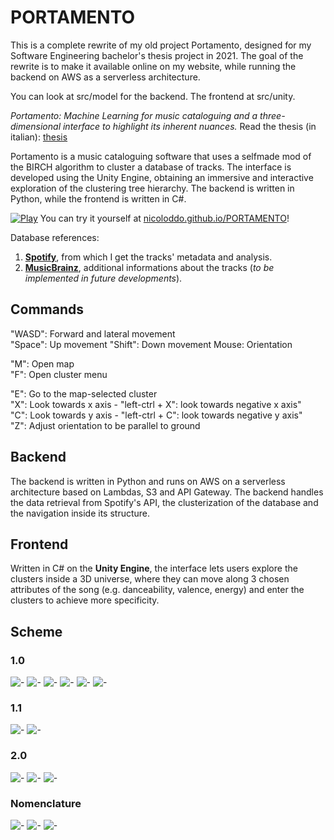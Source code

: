 # PORTAMENTO 

This is a complete rewrite of my old project Portamento, designed for my Software Engineering bachelor's thesis project in 2021. The goal of the rewrite is to make it available online on my website, while running the backend on AWS as a serverless architecture.

You can look at src/model for the backend.
The frontend at src/unity.

*Portamento: Machine Learning for music cataloguing and a three-dimensional interface to highlight its inherent nuances.*
Read the thesis (in italian): [thesis](https://github.com/nicoloddo/PORTAMENTO/blob/master/THESIS.pdf)


Portamento is a music cataloguing software that uses a selfmade mod of the BIRCH algorithm to cluster a database of tracks. The interface is developed using the Unity Engine, obtaining an immersive and interactive exploration of the clustering tree hierarchy.
The backend is written in Python, while the frontend is written in C#.

[![Play](https://i.imgur.com/f3HzYva.png)](https://nicoloddo.github.io/PORTAMENTO/)
You can try it yourself at [nicoloddo.github.io/PORTAMENTO](https://nicoloddo.github.io/PORTAMENTO/)!

Database references:
1. **[Spotify](https://developer.spotify.com/documentation/web-api/reference/)**, from which I get the tracks' metadata and analysis.
2. **[MusicBrainz](https://musicbrainz.org/)**, additional informations about the tracks (*to be implemented in future developments*).

## Commands
"WASD": Forward and lateral movement\
"Space": Up movement
"Shift": Down movement
Mouse: Orientation

"M": Open map\
"F": Open cluster menu

"E": Go to the map-selected cluster\
"X": Look towards x axis - "left-ctrl + X": look towards negative x axis"\
"C": Look towards y axis - "left-ctrl + C": look towards negative y axis"\
"Z": Adjust orientation to be parallel to ground

## Backend
The backend is written in Python and runs on AWS on a serverless architecture based on Lambdas, S3 and API Gateway. The backend handles the data retrieval from Spotify's API, the clusterization of the database and the navigation inside its structure.

## Frontend
Written in C# on the **Unity Engine**, the interface lets users explore the clusters inside a 3D universe, where they can move along 3 chosen attributes of the song (e.g. danceability, valence, energy) and enter the clusters to achieve more specificity.

## Scheme

### 1.0
![-](https://raw.githubusercontent.com/nicoloddo/PORTAMENTO/main/slides/Portamento%201.0.png)
![-](https://raw.githubusercontent.com/nicoloddo/PORTAMENTO/main/slides/Backend%201.0.png)
![-](https://raw.githubusercontent.com/nicoloddo/PORTAMENTO/main/slides/Structure%201.0%20-%20Database%20Fetch.png)
![-](https://raw.githubusercontent.com/nicoloddo/PORTAMENTO/main/slides/Structure%201.0%20-%20Tree%20Navigator.png)
![-](https://raw.githubusercontent.com/nicoloddo/PORTAMENTO/main/slides/Dataset%201.0.png)
![-](https://raw.githubusercontent.com/nicoloddo/PORTAMENTO/main/slides/Dataset%201.0_2.png)

### 1.1
![-](https://raw.githubusercontent.com/nicoloddo/PORTAMENTO/main/slides/Portamento%201.1.png)
![-](https://raw.githubusercontent.com/nicoloddo/PORTAMENTO/main/slides/Backend%201.1.png)

### 2.0
![-](https://raw.githubusercontent.com/nicoloddo/PORTAMENTO/main/slides/Portamento%202.0.png)
![-](https://raw.githubusercontent.com/nicoloddo/PORTAMENTO/main/slides/Backend%202.0.png)
![-](https://raw.githubusercontent.com/nicoloddo/PORTAMENTO/main/slides/Dataset%202.0.png)

### Nomenclature
![-](https://raw.githubusercontent.com/nicoloddo/PORTAMENTO/main/slides/Nomenclature.png)
![-](https://raw.githubusercontent.com/nicoloddo/PORTAMENTO/main/slides/Nomenclature%202.png)
![-](https://raw.githubusercontent.com/nicoloddo/PORTAMENTO/main/slides/Nomenclature%202_2.png)